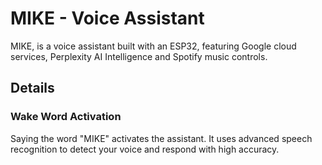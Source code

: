 # MIKE - Voice Assistant
MIKE, is a voice assistant built with an ESP32, featuring Google cloud services, Perplexity AI Intelligence and Spotify music controls.

## Details
### Wake Word Activation
Saying the word "MIKE" activates the assistant. It uses advanced speech recognition to detect your voice and respond with high accuracy.
